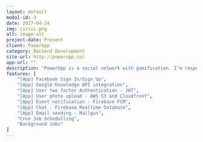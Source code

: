 ```yaml
---
layout: default
modal-id: 3
date: 2017-04-24
img: circus.png
alt: image-alt
project-date: Present
client: PowerUpp
category: Backend Development
site-url: http://powerupp.co/
app-url: ""
description: "PowerUpp is a social network with gamification. I'm responsible for all backend development. API is built in Node.js (Koa framework) and PostgreSQL (Bookshelf ORM)."
features: [
    "[App] Facebook Sign In/Sign Up", 
    "[App] Google Knowledge API integration",
    "[App] User two factor Authentication - JWT",
    "[App] User photo upload - AWS S3 and Cloudfront",
    "[App] Event notification - Firebase FCM",
    "[App] Chat - Firebase Realtime Database",
    "[App] Email sending - Mailgun",
    "Cron Job Schedulling",
    "Background Jobs"
]
---
```

